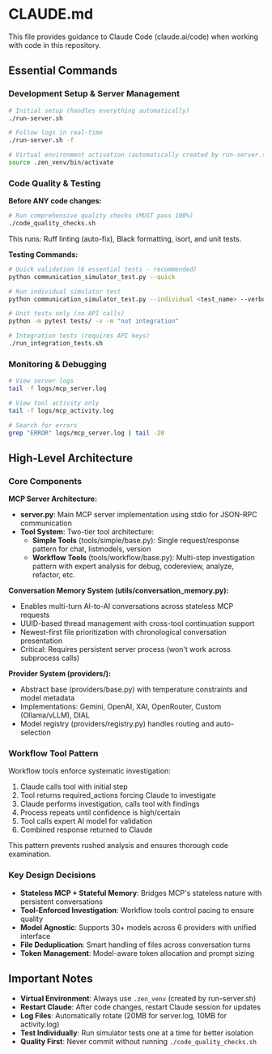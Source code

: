 # CLAUDE.md

This file provides guidance to Claude Code (claude.ai/code) when working with code in this repository.

## Essential Commands

### Development Setup & Server Management

```bash
# Initial setup (handles everything automatically)
./run-server.sh

# Follow logs in real-time
./run-server.sh -f

# Virtual environment activation (automatically created by run-server.sh)
source .zen_venv/bin/activate
```

### Code Quality & Testing

**Before ANY code changes:**
```bash
# Run comprehensive quality checks (MUST pass 100%)
./code_quality_checks.sh
```

This runs: Ruff linting (auto-fix), Black formatting, isort, and unit tests.

**Testing Commands:**
```bash
# Quick validation (6 essential tests - recommended)
python communication_simulator_test.py --quick

# Run individual simulator test
python communication_simulator_test.py --individual <test_name> --verbose

# Unit tests only (no API calls)
python -m pytest tests/ -v -m "not integration"

# Integration tests (requires API keys)
./run_integration_tests.sh
```

### Monitoring & Debugging

```bash
# View server logs
tail -f logs/mcp_server.log

# View tool activity only
tail -f logs/mcp_activity.log

# Search for errors
grep "ERROR" logs/mcp_server.log | tail -20
```

## High-Level Architecture

### Core Components

**MCP Server Architecture:**
- **server.py**: Main MCP server implementation using stdio for JSON-RPC communication
- **Tool System**: Two-tier tool architecture:
  - **Simple Tools** (tools/simple/base.py): Single request/response pattern for chat, listmodels, version
  - **Workflow Tools** (tools/workflow/base.py): Multi-step investigation pattern with expert analysis for debug, codereview, analyze, refactor, etc.

**Conversation Memory System (utils/conversation_memory.py):**
- Enables multi-turn AI-to-AI conversations across stateless MCP requests
- UUID-based thread management with cross-tool continuation support
- Newest-first file prioritization with chronological conversation presentation
- Critical: Requires persistent server process (won't work across subprocess calls)

**Provider System (providers/):**
- Abstract base (providers/base.py) with temperature constraints and model metadata
- Implementations: Gemini, OpenAI, XAI, OpenRouter, Custom (Ollama/vLLM), DIAL
- Model registry (providers/registry.py) handles routing and auto-selection

### Workflow Tool Pattern

Workflow tools enforce systematic investigation:
1. Claude calls tool with initial step
2. Tool returns required_actions forcing Claude to investigate
3. Claude performs investigation, calls tool with findings
4. Process repeats until confidence is high/certain
5. Tool calls expert AI model for validation
6. Combined response returned to Claude

This pattern prevents rushed analysis and ensures thorough code examination.

### Key Design Decisions

- **Stateless MCP + Stateful Memory**: Bridges MCP's stateless nature with persistent conversations
- **Tool-Enforced Investigation**: Workflow tools control pacing to ensure quality
- **Model Agnostic**: Supports 30+ models across 6 providers with unified interface
- **File Deduplication**: Smart handling of files across conversation turns
- **Token Management**: Model-aware token allocation and prompt sizing

## Important Notes

- **Virtual Environment**: Always use `.zen_venv` (created by run-server.sh)
- **Restart Claude**: After code changes, restart Claude session for updates
- **Log Files**: Automatically rotate (20MB for server.log, 10MB for activity.log)
- **Test Individually**: Run simulator tests one at a time for better isolation
- **Quality First**: Never commit without running `./code_quality_checks.sh`